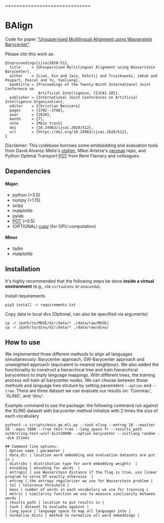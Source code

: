 
==============================
# BAlign

Code for paper ["Unsupervised Multilingual Alignment using Wasserstein Barycenter"](https://www.ijcai.org/Proceedings/2020/512). 

Please cite this work as:

```
@inproceedings{ijcai2020-512,
  title     = {Unsupervised Multilingual Alignment using Wasserstein Barycenter},
  author    = {Lian, Xin and Jain, Kshitij and Truszkowski, Jakub and Poupart, Pascal and Yu, Yaoliang},
  booktitle = {Proceedings of the Twenty-Ninth International Joint Conference on
               Artificial Intelligence, {IJCAI-20}},
  publisher = {International Joint Conferences on Artificial Intelligence Organization},             
  editor    = {Christian Bessiere}	
  pages     = {3702--3708},
  year      = {2020},
  month     = {7},
  note      = {Main track}
  doi       = {10.24963/ijcai.2020/512},
  url       = {https://doi.org/10.24963/ijcai.2020/512},
}
```


Disclaimer: This codebase borrows some embbedding and evaluation tools from David Alvarez-Melis's [otalign](https://github.com/dmelis/otalign), Mikel Artetxe's [vecmap](https://github.com/artetxem/vecmap) repo, and Python Optimal Transport [POT](https://github.com/rflamary/POT) from Remi Flamary and colleagues.

## Dependencies

#### Major:
* python (>3.0)
* numpy (>1.15)
* scipy
* matplotlib
* pylab
* [POT](https://github.com/rflamary/POT) (>0.5)
* (OPTIONAL) [cupy](https://cupy.chainer.org) (for GPU computation)

#### Minor
* tqdm
* matplotlib

## Installation

It's highly recommended that the following steps be done **inside a virtual environment** (e.g., via `virtualenv` or `anaconda`).

Install requirements
```
pip3 install -r requirements.txt
```

Copy data to local dirs (Optional, can also be specified via arguments)

```
cp -r /path/to/MUSE/dir/data/* ./data/raw/MUSE/
cp -r /path/to/dinu/dir/data/* ./data/raw/dinu/

```

## How to use
We implemented three different methods to align all languages simultaneously: Barycenter approach, GW-Barycenter approach and unweighted approach (equivalent to nearest neighbour).
We also added the functionality to construct a hierarchical tree and train hierarchical barycenters to imply language mappings. With different trees, the training process will train all barycenter nodes.
We can choose between those methods and language tree struture by setting parameters `--option` and `--tree`.
There are three dataset we can evaluate our results on: 'Conneau', 'XLING', and 'dinu'. 

Example command to use the package: the following command run against the XLING dataset with barycenter method initialize with 2 times the size of each vocabulary

```
python3 -u scripts/main_gw_mli.py --task xling --entreg 10 --maxiter 20 --maxs 5000 --tree test-tree --lang_space fr --results_path out8/xling-test-unif-dist20000 --option barycenter --initlang random --dim 2times
```

```
## Command line options:
| Option name | parameter |
| data_dir | location word embedding and evaluation datasets are put in |
| distribs | distribution type for word embedding weights  |
| encoding | encoding for words  |
| entropic | use Wasserstein distance if the flag is true, use linear program to solve OT exactly otherwise  |
| entreg | the entropy regularizer we use for Wasserstein problem |
| tol | tolerance threshold |
| maxs | number of words in each vocabulary we use for training |
| metric | similarity function we use to measure similiarity between words |
| results_path | location to put results in |
| task | dataset to evaluate against |
| lang_space | language space to map all languages into |
| normalize_dists | method to normalize all word embeddings |
```
